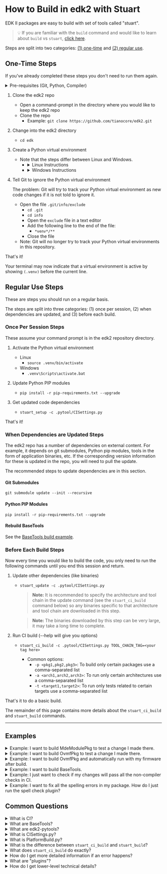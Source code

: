 # How to Build in edk2 with Stuart

EDK II packages are easy to build with set of tools called "stuart".

>💡 If you are familiar with the `build` command and would like to learn about `build` vs `stuart`,
>   [click here](https://github.com/tianocore/tianocore.github.io/wiki/Build-Instructions#build-option-comparison).

Steps are split into two categories: [(1) one-time](#one-time-steps) and [(2) regular use](#regular-use-steps).

## One-Time Steps

If you've already completed these steps you don't need to run them again.

<details>
  <summary>Pre-requisites (Git, Python, Compiler)</summary>
  <hr>

  <ul>
  <li>
  <strong>Git - Source Control Management (SCM) Tool</strong>

  Git is the source control management tool used by this project.

  You need <code>git</code> to pull the edk2 source code onto your system, make changes in the code, and submit
  your changes back to the GitHub repository.

  <a href="https://git-scm.com/downloads" target="_blank">Git Download Page</a>
  </li>
  <li>
  <strong>Python</strong>

  Python is a programming language that many of the edk2 build tools are written in.

  You will need Python to run the edk2 build tools including <code>stuart</code>, which is written in Python.

  It is recommended you install a Python version that is equal to the version used in the
  <code>UsePythonVersion@0</code> step in this file
  <a href="https://github.com/tianocore/edk2/blob/master/.azurepipelines/templates/pr-gate-steps.yml" target="_blank">.azurepipelines/templates/pr-gate-steps.yml</a>.

  That version is constantly tested against the code in the repository.

  <a href="https://www.python.org/downloads/" target="_blank">Python Download Page</a>
  </li>
  <li>
  <strong>C Compiler</strong>

  A C compiler is needed to compile the firmware code.

  Several options are available. This is an area where direct guidance cannot be provided.

  You will need to choose a compiler supported on your host operating system and the particular firmware packages
  you are building.

  However, it is common to use:
  <ul>
    <li><a href="https://gcc.gnu.org/" target="_blank">GCC</a> on Linux</li>
    <details>
      <summary>Ubuntu GCC Installation Instructions</summary>
      <code>apt-get update && apt-get install -y build-essential git nasm wget m4 bison flex uuid-dev python unzip acpica-tools gcc-multilib</code>
    </details>
    <li><a href="https://visualstudio.microsoft.com/downloads/" target="_blank">Visual Studio</a> on Windows</li>
    <details>
      <summary>Visual Studio Installation Instructions (Windows)</summary>
      <br>
      <details>
        <summary>Visual Studio 2022 Installation Instructions</summary>
        <hr>
        <p>
          Click to download <a href="https://aka.ms/vs/17/release/vs_BuildTools.exe" target="_blank">Visual Studio 2022 Build Tools</a>
        </p>
        <ol>
          <li>
            Open an <strong>Administrator Command Prompt</strong> by right-clicking on <strong>Command Prompt</strong>
            and select <strong>Run as Administrator</strong>
          </li>
          <li>
            Change to the directory where you downloaded the <code>vs_BuildTools.exe</code> file
            (e.g. <code>C:\Downloads</code>)
          </li>
          <li>
            Enter the following command:
            <br>
            <kbd>
              start /w vs_BuildTools.exe --quiet --wait --norestart --nocache --installPath C:\BuildTools ^
              --add Microsoft.VisualStudio.Component.VC.CoreBuildTools --add Microsoft.VisualStudio.Component.VC.Tools.x86.x64 ^
              --add Microsoft.VisualStudio.Component.Windows11SDK.22000 --add Microsoft.VisualStudio.Component.VC.Tools.ARM ^
              --add Microsoft.VisualStudio.Component.VC.Tools.ARM64
            </kbd>
          </li>
        </ol>
        <hr>
    </details>
    <details>
      <summary>Visual Studio 2019 Installation Instructions</summary>
      <hr>
      <p>
        Click to download <a href="https://aka.ms/vs/16/release/vs_BuildTools.exe" target="_blank">Visual Studio 2019 Build Tools</a>
      </p>
      <ol>
        <li>
          Open an <strong>Administrator Command Prompt</strong> by right-clicking on <strong>Command Prompt</strong>
          and select <strong>Run as Administrator</strong>
        </li>
        <li>
          Change to the directory where you downloaded the <code>vs_BuildTools.exe</code> file
          (e.g. <code>C:\Downloads</code>)
        </li>
        <li>
          Enter the following command:
          <br>
          <kbd>
            start /w vs_BuildTools.exe --quiet --wait --norestart --nocache --installPath C:\BuildTools ^
            --add Microsoft.VisualStudio.Component.VC.CoreBuildTools --add Microsoft.VisualStudio.Component.VC.Tools.x86.x64 ^
            --add Microsoft.VisualStudio.Component.Windows10SDK.19041 --add Microsoft.VisualStudio.Component.VC.Tools.ARM ^
            --add Microsoft.VisualStudio.Component.VC.Tools.ARM64
          </kbd>
        </li>
      </ol>
      <hr>
    </details>
    <details>
      <summary>Visual Studio 2017 Installation Instructions</summary>
      <hr>
      <p>
        Click to download <a href="https://aka.ms/vs/15/release/vs_BuildTools.exe" target="_blank">Visual Studio 2017 Build Tools</a>
      </p>
      <ol>
        <li>
        Open an <strong>Administrator Command Prompt</strong> by right-clicking on <strong>Command Prompt</strong> and
        select <strong>Run as Administrator</strong>
        </li>
        <li>
        Change to the directory where you downloaded the <code>vs_BuildTools.exe</code> file
        (e.g. <code>C:\Downloads</code>)
        </li>
        <li>
          Enter the following command:
          <br>
          <kbd>
            start /w vs_BuildTools.exe --quiet --wait --norestart --nocache --installPath C:\BuildTools ^
            --add Microsoft.VisualStudio.Component.VC.CoreBuildTools --add Microsoft.VisualStudio.Component.VC.Tools.x86.x64 ^
            --add Microsoft.VisualStudio.Component.Windows10SDK.17763 --add Microsoft.VisualStudio.Component.VC.Tools.ARM ^
            --add Microsoft.VisualStudio.Component.VC.Tools.ARM64
          </kbd>
        </li>
      </ol>
      <hr>
    </details>
    <p>
      <ul>
        <li>
          Note: You can find the latest version of Visual Studio supported by edk2 on the
          <a href="https://github.com/tianocore/edk2#core-ci-build-status" target="_blank">CI Status</a> section of the
          repo readme file.
        </li>
        <li>
          Note: If you still run into build problems finding tools in the SDK, try installing the Windows SDK manually
          using the following instructions.
        </li>
      </ul>
    </p>
    <details>
      <summary>Optional: Install the Windows SDK manually</summary>
      <hr>
      <p>
        Download the Windows Software Development Kit (SDK) from
        <a href="https://developer.microsoft.com/en-us/windows/downloads/windows-sdk/" target="_blank">Windows Dev Center - Windows SDK</a>
      </p>
      <p>
        Follow the default options until you reach the "<strong>Select the features you want to install</strong>" page.
      </p>
      Select the following options:
      <ul>
        <li>Windows SDK Signing Tools for Desktop Apps</li>
        <li>Windows SDK for UWP Managed Apps</li>
        <li>Windows SDK for UWP C++ Apps</li>
        <li>Windows SDK for Desktop C++ x86 Apps</li>
        <li>Windows SDK for Desktop C++ amd64 Apps</li>
        <li>Windows SDK for Desktop C++ arm Apps</li>
      </ul>
      <p>
        Click <strong>Download</strong> and complete the installation process.
      </p>
      <hr>
    </details>
  </ul>
  </li>
  <li>
  <strong>Mono (Linux)</strong>
    <p><a href="https://www.mono-project.com" target="_blank">Mono</a> needs to be installed on Linux.</p>
    <kbd>apt-get install mono-complete</kbd>
  </li>
  </ul>
  <hr>
</details>

1. Clone the edk2 repo
   - Open a command-prompt in the directory where you would like to keep the edk2 repo
   - Clone the repo
     - Example: `git clone https://github.com/tianocore/edk2.git`

2. Change into the edk2 directory
   - `cd edk`

3. Create a Python virtual environment
    - Note that the steps differ between Linux and Windows.
      - <details>
        <summary>Linux Instructions</summary>
        <code>python3 -m venv .venv</code>
        <br>
        <code>source .venv/bin/activate</code>
        </details>
      - <details>
        <summary>Windows Instructions</summary>
        <code>py -m venv .venv</code>
        <br>
        <code>.venv\Scripts\activate.bat</code>
        </details>

4. Tell Git to ignore the Python virtual environment

    The problem: Git will try to track your Python virtual environment as new code changes if it is not told to
    ignore it.

    - Open the file `.git/info/exclude`
      - `cd .git`
      - `cd info`
      - Open the `exclude` file in a text editor
      - Add the following line to the end of the file:
        - `*venv*/**`
      - Close the file
    - Note: Git will no longer try to track your Python virtual environments in this repository.

That's it!

Your terminal may now indicate that a virtual environment is active by showing `(.venv)` before the
current line.

## Regular Use Steps

These are steps you should run on a regular basis.

The steps are split into three categories: (1) once per session, (2) when dependencies are updated, and (3) before
each build.

### Once Per Session Steps

These assume your command prompt is in the edk2 repository directory.

1. Activate the Python virtual environment
    - Linux
      - `source .venv/bin/activate`
    - Windows
      - `.venv\Scripts\activate.bat`

2. Update Python PIP modules
     - `pip install -r pip-requirements.txt --upgrade`

3. Get updated code dependencies
     - `stuart_setup -c .pytool/CISettings.py`

That's it!

### When Dependencies are Updated Steps

The edk2 repo has a number of dependencies on external content. For example, it depends on git submodules, Python pip
modules, tools in the form of application binaries, etc. If the corresponding version information for these is updated
in the repo, you will need to pull the update.

The recommended steps to update dependencies are in this section.

#### Git Submodules

`git submodule update --init --recursive`

#### Python PIP Modules

`pip install -r pip-requirements.txt --upgrade`

#### Rebuild BaseTools

See the [BaseTools build example](#example-i-want-to-build-basetools).

### Before Each Build Steps

Now every time you would like to build the code, you only need to run the following commands until you end this
session and return.

1. Update other dependencies (like binaries)
    - `stuart_update -c .pytool/CISettings.py`

       > **Note:** It is recommended to specify the architecture and tool chain in the update command (see the
       > `stuart_ci_build` command below) so any binaries specific to that architecture and tool chain are
       > downloaded in this step.

       > **Note:** The binaries downloaded by this step can be very large, it may take a long time to complete.

2. Run CI build (--help will give you options)
    - `stuart_ci_build -c .pytool/CISettings.py TOOL_CHAIN_TAG=<your tag here>`

      - Common options:
        - `-p <pkg1,pkg2,pkg3>`: To build only certain packages use a comma-separated list
        - `-a <arch1,arch2,arch3>`: To run only certain architectures use a comma-separated list
        - `-t <target1,target2>`: To run only tests related to certain targets use a comma-separated list

That's it to do a basic build.

The remainder of this page contains more details about the `stuart_ci_build` and `stuart_build` commands.

---

## Examples

<details>
  <summary>Example: I want to build MdeModulePkg to test a change I made there.</summary>
  <hr>
  <p>
    The important parameter here is the <code>-p</code> parameter which specifies that <code>MdeModulePkg</code>
    should be built.
  </p>
  <p>
    The example below uses:
    <ul>
      <li>
        The <code>TOOL_CHAIN_TAG</code> parameter to specify the build should use <code>VS2019</code>
        (Visual Studio 2019).
      </li>
      <li>
        The <code>-a</code> parameter is used to specify that the <code>IA32</code> and <code>X64</code> architectures
        should be built.
      </li>
    </ul>
  </p>

  <kbd>stuart_ci_build -c .pytool/CISettings.py -p MdeModulePkg -a IA32,X64 TOOL_CHAIN_TAG=VS2019</kbd>
  <hr>
</details>

<details>
  <summary>Example: I want to build OvmfPkg to test a change I made there.</summary>
  <hr>
  <p>
    OvmfPkg is considered a "platform firmware" for the
    <a href="https://www.qemu.org/" target="_blank">QEMU open-source emulator</a>.
  </p>
  <ul>
    <li>
      Therefore, it provides a platform build file (see <a href="#what-is-platformbuild-py">What is PlatformBuild.py?</a>)
      <ul>
        <li>
          Located at <a href="https://github.com/tianocore/edk2/blob/master/OvmfPkg/PlatformCI/PlatformBuild.py" target="_blank">OvmfPkg/PlatformCI/PlatformBuild.py</a>
        </li>
      </ul>
    </li>
    <li>
      Because we are building a platform build file, the build command will be <code>stuart_build</code> instead of
      <code>stuart_ci_build</code> to compile the code
    </li>
  </ul>

  <kbd>stuart_build -c PlatformBuild.py -p OvmfPkg -a IA32,X64 TOOL_CHAIN_TAG=VS2019</kbd>

  <p>
    If you want to run CI checks such as CI plugins, you can use <code>stuart_ci_build</code> with the CI build file.
  </p>

  <kbd>stuart_ci_build -c .pytool/CISettings.py -p OvmfPkg -a IA32,X64 TOOL_CHAIN_TAG=VS2019</kbd>
  <hr>
</details>

<details>
  <summary>Example: I want to build OvmfPkg and automatically run with my firmware after build.</summary>
  <hr>
  <p>
    OvmfPkg is considered a "platform firmware" for the
    <a href="https://www.qemu.org/" target="_blank">QEMU open-source emulator</a>.
  </p>

  <ul>
    <li>
      Therefore, it provides a platform build file (see <a href="#what-is-platformbuild-py">What is PlatformBuild.py?</a>)
      <ul>
        <li>
        Located at <a href="https://github.com/tianocore/edk2/blob/master/OvmfPkg/PlatformCI/PlatformBuild.py" target="_blank">OvmfPkg/PlatformCI/PlatformBuild.py</a>
        </li>
      </ul>
    </li>
    <li>
      Because we are building a platform build file, the build command will be <code>stuart_build</code> instead of
      <code>stuart_ci_build</code>
    </li>
  </ul>

  <p>
    To see what parameters are supported by this platform build file (at the time this page was written), we can pass
    the <code>--help</code> argument to the <code>stuart_build</code> command:
  </p>

  <pre>
    ❯ stuart_build -c PlatformBuild.py --help
    usage: stuart_build [-h] [--SKIPBUILD] [--SKIPPREBUILD] [--SKIPPOSTBUILD] [--FLASHONLY] [--FLASHROM]
                        [--UPDATECONF] [--CLEAN] [--CLEANONLY] [--OUTPUTCONFIG OUTPUTCONFIG] [-a BUILD_ARCH]
                        [--build-config BUILD_CONFIG] [--verbose]

    options:
      -h, --help            show this help message and exit
      --SKIPBUILD, --skipbuild, --SkipBuild
                            Skip the build process
      --SKIPPREBUILD, --skipprebuild, --SkipPrebuild
                            Skip prebuild process
      --SKIPPOSTBUILD, --skippostbuild, --SkipPostBuild
                            Skip postbuild process
      --FLASHONLY, --flashonly, --FlashOnly
                            Flash rom after build.
      --FLASHROM, --flashrom, --FlashRom
                            Flash rom. Rom must be built previously.
      --UPDATECONF, --updateconf, --UpdateConf
                            Update Conf. Builders Conf files will be replaced with latest template files
      --CLEAN, --clean, --CLEAN
                            Clean. Remove all old build artifacts and intermediate files
      --CLEANONLY, --cleanonly, --CleanOnly
                            Clean Only. Do clean operation and don't build just exit.
      --OUTPUTCONFIG OUTPUTCONFIG, --outputconfig OUTPUTCONFIG, --OutputConfig OUTPUTCONFIG
                            Provide shell variables in a file
      -a BUILD_ARCH, --arch BUILD_ARCH
                            Optional - CSV of architecture to build. IA32 will use IA32 for Pei & Dxe. X64 will use
                            X64 for both PEI and DXE. IA32,X64 will use IA32 for PEI and X64 for DXE. default is
                            IA32,X64
      --build-config BUILD_CONFIG
                            Provide shell variables in a file
      --verbose, --VERBOSE, -v
                            verbose

    positional arguments:
      <key>=<value>              - Set an env variable for the pre/post build process
      BLD_*_<key>=<value>        - Set a build flag for all build types
                                  (key=value will get passed to build process)
      BLD_<TARGET>_<key>=<value> - Set a build flag for build type of <target>
                                  (key=value will get passed to build process for given build type)
  </pre>
  <p>
    The <code>--flashonly</code> and <code>--flashrom</code> commands are especially useful with OvmfPkg. They
    automatically load QEMU with the newly built firmware.
  </p>
  <p>
    The example below uses:
    <ul>
      <li>
        The <code>TOOL_CHAIN_TAG</code> parameter to specify that the build should use <code>GCC5</code>
        to build with GCC.
      </li>
      <li>
        The <code>-a</code> parameter is used to specify the <code>IA32</code> and <code>X64</code> architectures should be
        built.
      </li>
      <li>
        The <code>--flashrom</code> parameter is used to load the firmware in QEMU and boot QEMU after the firmware build
        is completed.
      </li>
    </ul>
  </p>

  <kbd>stuart_build -c PlatformBuild.py -p OvmfPkg -a IA32,X64 TOOL_CHAIN_TAG=GCC5 --flashrom</kbd>
  <hr>
</details>

<details>
  <summary id="example-i-want-to-build-basetools">Example: I want to build BaseTools.</summary>
  <hr>
  <a href="#what-are-basetools">BaseTools</a> has its own build script that leverages
  <a href="#what-are-edk2-pytools">edk2-pytools</a> to build the BaseTools applications.
  <br>
  <br>
  <details>
    <summary>Linux (Ubuntu) Pre-Steps</summary>
    <kbd>sudo apt update</kbd>
    <br>
    <kbd>sudo apt install build-essential uuid-dev</kbd>
  </details>
  <p>
    The file <a href="https://github.com/tianocore/edk2/blob/master/BaseTools/Edk2ToolsBuild.py" target="_blank">BaseTools/Edk2ToolsBuild.py</a>
    can be called as a standalone Python script. You just need to pass the tool chain tag you would like to build with.
  </p>
  <p>
    Example:
    <kbd>python BaseTools/Edk2ToolsBuild.py -t GCC5</kbd>
  </p>
  <hr>
</details>

<details>
  <summary>Example: I just want to check if my changes will pass all the non-compiler checks in CI.</summary>
  <hr>
  <p>
    The <code>NO-TARGET</code> build target specifies that the actual firmware source code should not be built for any
    particular target and, instead, the other parts of the CI process will be active such as the non-compiler checks
    (<a href="#what-are-plugins">plugins</a>).
  </p>
  <p>
    In the following example, the CI plugins will be run against all packages supported by the
    <a href="#what-is-ci-settings-py">CISettings.py</a> file.
  </p>
  <kbd>stuart_ci_build -c .pytool/CISettings.py -t NO-TARGET</kbd>
  <p>
    The CI checks could be run against a single package (or a selection of packages) by passing the package names to
    with the <code>-p</code> parameter.
  </p>
  <kbd>stuart_ci_build -c .pytool/CISettings.py -p MdePkg,UefiCpuPkg -t NO-TARGET</kbd>
  <hr>
</details>

<details>
  <summary>
    Example: I want to fix all the spelling errors in my package. How do I just run the spell check plugin?
  </summary>
  <hr>
  <p>
    Plugins are automatically discovered in the workspace by stuart.
  </p>
  <p>
    The easiest way to have stuart only one run plugin if many others are present (as is the case in edk2) is to simply
    delete the other plugin directories so they are not discovered. You can then test with the remaining plugins and
    then use git to restore the deleted plugin directories back when done testing.
  </p>
  <p>
    For example, to only test with the <code>SpellCheck</code> plugin, delete every other plugin folder from
    <a href="https://github.com/tianocore/edk2/tree/master/.pytool/Plugin" target="_blank">.pytool/Plugin</a> in your
    workspace.
  </p>
  <p>
    Run the command to only perform CI checks:
    <br>
    <kbd>stuart_ci_build -c .pytool/CISettings.py -t NO-TARGET</kbd>
  </p>
  <p>
    When done, restore the other plugin directories:
    <br>
    <kbd>git restore .pytool/Plugin/**</kbd>
  </p>
  <hr>
</details>

## Common Questions

<details>
  <summary id="what-is-ci">What is CI?</summary>
  <hr>
  <p>
    <a href="https://en.wikipedia.org/wiki/Continuous_integration" target="_blank">Continuous Integration</a>
  </p>
  <p>
    Continuous integration is used in edk2 to test new contributions before they are merged to the edk2 main branch.
    Stuart is used within the edk2 CI process to pull build dependencies and build the code.
  </p>
  <p>
    You can use stuart to perform the same CI checks locally that are done on the server (see the examples section).
  </p>
  <p>
    Also see <a href="https://github.com/tianocore/tianocore.github.io/wiki/EDK-II-Continuous-Integration" target="_blank">EDK II Continuous Integration</a>.
  </p>
  <hr>
</details>

<details>
  <summary id="what-are-basetools">What are BaseTools?</summary>
  <hr>
  <p>A collection of build related tools for edk2.</p>
  <p>
    Examples:
    <ul>
      <li>AutoGen</li>
      <li>Build</li>
      <li>GenSec</li>
      <li>GenFV</li>
      <li>GenFW</li>
      <li>GenRds</li>
    </ul>
  </p>
  <p>
    Each tool has a user manual located in <a href="https://github.com/tianocore/edk2/tree/master/BaseTools/UserManuals" target="_blank">BaseTools/UserManuals</a>.
  </p>
  <p>
    A more complete list of BaseTools is located in the <a href="https://github.com/tianocore/edk2/tree/master/BaseTools/UserManuals" target="_blank">EDK II Tools List</a>.
  </p>
  <hr>
</details>

<details>
  <summary id="what-are-edk2-pytools">What are edk2-pytools?</summary>
  <hr>
  <p>A collection of Python code for working with edk2.</p>
  <ul>
    <li>
      <a href="https://github.com/tianocore/edk2-pytool-library" target="_blank">edk2-pytool-library</a> - Python
      library code that seeks to provide an easy way to organize and share edk2 related functionality to facilitate
      reuse across environments, tools, and scripts.
    </li>
    <li>
      <a href="https://github.com/tianocore/edk2-pytool-extensions" target="_blank">edk2-pytool-extensions</a> - A
      Python project that consists of command line and other tools and extensions for building and maintaining an edk2
      based UEFI firmware code tree.
    </li>
  </ul>
  <hr>
</details>

<details>
  <summary id="what-is-ci-settings-py">What is CISettings.py?</summary>
  <hr>
  <p>
    <code>CISettings.py</code> is a common name given to a configuration file used with Stuart for CI. It is often
    stored in a folder named <code>.pytools</code> in the root of a repository. So you'll likely encounter commands
    like the following be used with the file:
  </p>

  <ul>
    <li>
      <kbd>
      stuart_ci_setup -c .pytool/CISettings.py TOOL_CHAIN_TAG=PUT_TAG_VALUE_HERE
      </kbd>
    </li>
    <li>
      <kbd>
      stuart_update -c .pytool/CISettings.py TOOL_CHAIN_TAG=PUT_TAG_VALUE_HERE
      </kbd>
    </li>
    <li>
      <kbd>
      stuart_ci_build -c .pytool/CISettings.py TOOL_CHAIN_TAG=PUT_TAG_VALUE_HERE
      </kbd>
    </li>
  </ul>
  <hr>
</details>

<details>
  <summary id="what-is-platformbuild-py">What is PlatformBuild.py?</summary>
  <hr>
  <p>
    <code>PlatformBuild.py</code> is a common name given to a configuration file used with Stuart for platform build.
    It is often stored in the root directory of the package it builds.
  </p>
  <p>
    For example:
  </p>
  <ul>
    <li>
      <kbd>
      stuart_setup -c SomePkg/PlatformBuild.py TOOL_CHAIN_TAG=PUT_TAG_VALUE_HERE
      </kbd>
    </li>
    <li>
      <kbd>
      stuart_update -c SomePkg/PlatformBuild.py TOOL_CHAIN_TAG=PUT_TAG_VALUE_HERE
      </kbd>
    </li>
    <li>
      <kbd>
      stuart_build -c SomePkg/PlatformBuild.py TOOL_CHAIN_TAG=PUT_TAG_VALUE_HERE
      </kbd>
    </li>
  </ul>
  <p>
    Like Stuart CI has "CI plugins", the build process has "build plugins". These can hook into the build in
    "pre-build" or "post-build".
  </p>
  <blockquote>
    Note: Build plugins will also run during CI if a CompilerPlugin is present that builds the code.
  </blockquote>
  <hr>
</details>

<details>
  <summary id="stuart-ci-build-vs-stuart-build">
    What is the difference between <code>stuart_ci_build</code> and <code>stuart_build</code>?
  </summary>
  <hr>
  <ul>
    <li>
      <code>stuart_ci_build</code> - Runs CI plugins. By default, often runs CI on several packages at once. This
      includes all of the checks needed to consider the code ready for integration to the mainline.
    </li>
    <li>
      <code>stuart_build</code> - Does not run CI plugins. Builds one platform. Platforms often expose
      platform-specific parameters as defined in their <code>PlatformBuild.py</code> file.
    </li>
  </ul>
  <hr>
</details>

<details>
  <summary id="what-does-stuart-ci-build-do">What does <code>stuart_ci_build</code> do exactly?</summary>
  <hr>
  <p>
    The Stuart CI process is composed of "CI plugins" that get discovered in the code tree at CI time and hook into
    the CI process. Some examples of CI plugins are a host-based unit test compile and execution, spell checking the
    code, performing markdown lint on the code, etc. Firmware (C code) compilation is performed during CI by a compiler
    CI plugin.
  </p>
  <p>
    Each plugin reports back a pass/fail status. If any plugin fails, CI fails. However, plugins usually provide some
    level of customization in a "CI package configuration file". If this file is present, it is in the root of the
    package with the naming convention <code>PkgName.ci.yaml</code>. For example,
    <a href="https://github.com/tianocore/edk2/blob/master/MdePkg/MdePkg.ci.yaml" target="_blank">MdePkg.ci.yaml</a> is
    the CI package configuration file for <code>MdePkg</code>. Sometimes, CI plugins will allow the plugin to be set to
    run in "audit mode" so the plugin will run and report results but not fail CI if errors are found. As an example,
    some packages in edk2 currently use this file to run the spell checker CI plugin in audit mode.
  </p>
  <p>
    The two main places to look for CI settings are:
    <ul>
      <li>The CISettings.py file - Usually has repo-wide CI settings</li>
      <li>The CI package configuration file - Has package-specific CI settings for a given package</li>
    </ul>
  </p>
  <hr>
</details>

<details>
  <summary id="how-do-i-get-more-detailed-error-info">
    How do I get more detailed information if an error happens?
  </summary>
  <hr>
  <p>
    You can pass the <code>-v</code> argument to Stuart commands to get more detailed output.
  </p>
  <p>
    Also, look in your <code>/Build</code> directory.
  </p>
  <p>
    Each Stuart command produces a separate file. Open the file corresponding to the command you're using that has the
    failure.
  </p>
  <ul>
    <li><code>stuart_ci_setup</code> - <code>CISETUP.txt</code></li>
    <li><code>stuart_setup</code> - <code>SETUPLOG.txt</code></li>
    <li><code>stuart_update</code> - <code>UPDATE_LOG.txt</code></li>
    <li><code>stuart_ci_build</code> - <code>CI_BUILDLOG.txt</code></li>
    <li><code>stuart_build</code> - <code>BUILDLOG_PACKAGENAME.txt</code></li>
  </ul>
  <hr>
</details>

<details>
  <summary id="what-are-plugins">What are "plugins"?</summary>
  <hr>
  <p>
    The different types of plugins supported by Stuart and details about each type are available in the
    <a href="https://github.com/tianocore/edk2-pytool-extensions/blob/master/docs/user/features/plugin_manager.md" target="_blank">edk2-pytool-extensions Plugin Manager</a>
    page.
  </p>
  <hr>
</details>

<details>
  <summary id="how-do-i-get-lower-level-technical-details">How do I get lower-level technical details?</summary>
  <hr>
  <p>
    Start in the
    <a href="https://github.com/tianocore/edk2-pytool-extensions/blob/master/docs/user/index.md" target="_blank">edk2-pytool-extensions User Documentation</a>.
  </p>
  <hr>
</details>
